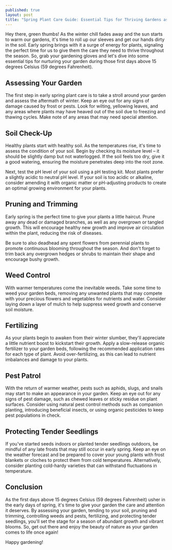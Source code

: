 ```yaml
---
published: true
layout: post
title: "Spring Plant Care Guide: Essential Tips for Thriving Gardens as Temperatures Rise"
---
```


Hey there, green thumbs! As the winter chill fades away and the sun starts to warm our gardens, it's time to roll up our sleeves and get our hands dirty in the soil. Early spring brings with it a surge of energy for plants, signaling the perfect time for us to give them the care they need to thrive throughout the season. So, grab your gardening gloves and let's dive into some essential tips for nurturing your garden during those first days above 15 degrees Celsius (59 degrees Fahrenheit).

## Assessing Your Garden

The first step in early spring plant care is to take a stroll around your garden and assess the aftermath of winter. Keep an eye out for any signs of damage caused by frost or pests. Look for wilting, yellowing leaves, and any areas where plants may have heaved out of the soil due to freezing and thawing cycles. Make note of any areas that may need special attention.

## Soil Check-Up

Healthy plants start with healthy soil. As the temperatures rise, it's time to assess the condition of your soil. Begin by checking its moisture level – it should be slightly damp but not waterlogged. If the soil feels too dry, give it a good watering, ensuring the moisture penetrates deep into the root zone.

Next, test the pH level of your soil using a pH testing kit. Most plants prefer a slightly acidic to neutral pH level. If your soil is too acidic or alkaline, consider amending it with organic matter or pH-adjusting products to create an optimal growing environment for your plants.

## Pruning and Trimming

Early spring is the perfect time to give your plants a little haircut. Prune away any dead or damaged branches, as well as any overgrown or tangled growth. This will encourage healthy new growth and improve air circulation within the plant, reducing the risk of diseases.

Be sure to also deadhead any spent flowers from perennial plants to promote continuous blooming throughout the season. And don't forget to trim back any overgrown hedges or shrubs to maintain their shape and encourage bushy growth.

## Weed Control

With warmer temperatures come the inevitable weeds. Take some time to weed your garden beds, removing any unwanted plants that may compete with your precious flowers and vegetables for nutrients and water. Consider laying down a layer of mulch to help suppress weed growth and conserve soil moisture.

## Fertilizing

As your plants begin to awaken from their winter slumber, they'll appreciate a little nutrient boost to kickstart their growth. Apply a slow-release organic fertilizer to your garden beds, following the recommended application rates for each type of plant. Avoid over-fertilizing, as this can lead to nutrient imbalances and damage to your plants.

## Pest Patrol

With the return of warmer weather, pests such as aphids, slugs, and snails may start to make an appearance in your garden. Keep an eye out for any signs of pest damage, such as chewed leaves or sticky residue on plant surfaces. Consider using natural pest control methods such as companion planting, introducing beneficial insects, or using organic pesticides to keep pest populations in check.

## Protecting Tender Seedlings

If you've started seeds indoors or planted tender seedlings outdoors, be mindful of any late frosts that may still occur in early spring. Keep an eye on the weather forecast and be prepared to cover your young plants with frost blankets or cloches to protect them from cold temperatures. Alternatively, consider planting cold-hardy varieties that can withstand fluctuations in temperature.

## Conclusion

As the first days above 15 degrees Celsius (59 degrees Fahrenheit) usher in the early days of spring, it's time to give your garden the care and attention it deserves. By assessing your garden, tending to your soil, pruning and trimming, controlling weeds and pests, fertilizing, and protecting tender seedlings, you'll set the stage for a season of abundant growth and vibrant blooms. So, get out there and enjoy the beauty of nature as your garden comes to life once again!

Happy gardening!
